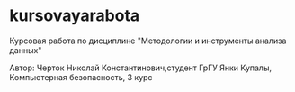 # kursovayarabota
Курсовая работа по дисциплине "Методологии и инструменты анализа данных"

Автор: Черток Николай Константинович,студент ГрГУ Янки Купалы, Компьютерная безопасность, 3 курс
